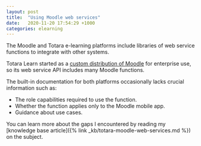 ```yaml
---
layout: post
title:  "Using Moodle web services"
date:   2020-11-20 17:54:29 +1000
categories: elearning
---
```


The Moodle and Totara e-learning platforms include libraries of web service functions to integrate with other systems.

Totara Learn started as a [custom distribution of Moodle](https://totara.org/artefact/artefact.php?artefact=895&view=184&block=863) for enterprise use, so its web service API includes many Moodle functions.

The built-in documentation for both platforms occasionally lacks crucial information such as:
- The role capabilities required to use the function.
- Whether the function applies only to the Moodle mobile app.
- Guidance about use cases.

You can learn more about the gaps I encountered by reading my [knowledge base article]({% link _kb/totara-moodle-web-services.md %}) on the subject.